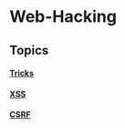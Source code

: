 
# Web-Hacking #
## Topics 

#### <a href="./General/Tricks">Tricks</a>
#### <a href="./General/XSS">XSS</a>
#### <a href="./General/CSRF">CSRF</a>
